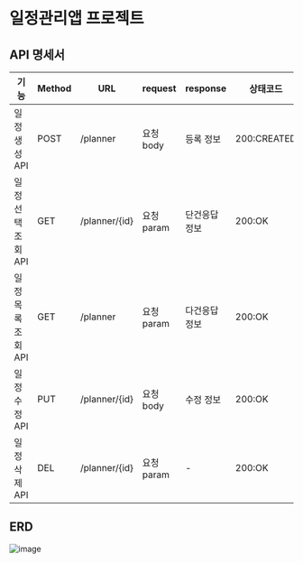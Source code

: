 # 일정관리앱 프로젝트

## API 명세서

|기능|Method|URL|request|response|상태코드|
|------|---|---|---|---|---|
|일정 생성 API|POST|/planner|요청 body|등록 정보|200:CREATED|
|일정선택조회 API|GET|/planner/{id}|요청 param|단건응답 정보|200:OK|
|일정목록조회 API|GET|/planner|요청 param|다건응답 정보|200:OK|
|일정 수정 API|PUT|/planner/{id}|요청 body|수정 정보|200:OK|
|일정 삭제 API|DEL|/planner/{id}|요청 param| - |200:OK|


## ERD

![image](https://github.com/user-attachments/assets/bee89d63-eb86-4d79-b6cd-ad46da6aff38)
